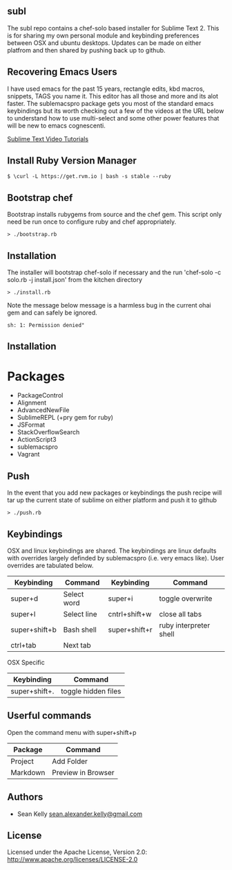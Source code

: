 ## subl 

The subl repo contains a chef-solo based installer for Sublime Text 2. This is for sharing my own personal module and keybinding preferences between OSX and ubuntu desktops.  Updates can be made on either platfrom and then shared by pushing back up to github.

## Recovering Emacs Users
I have used emacs for the past 15 years, rectangle edits, kbd macros, snippets, TAGS you name it.  This editor has all those and more and its alot faster.  The sublemacspro package gets you most of the standard emacs keybindings but its worth checking out a few of the videos at the URL below to understand how to use multi-select and some other power features that will be new to emacs cognescenti. 

[Sublime Text Video Tutorials](https://tutsplus.com/course/improve-workflow-in-sublime-text-2/)
 

## Install Ruby Version Manager

```
$ \curl -L https://get.rvm.io | bash -s stable --ruby
```
## Bootstrap chef

Bootstrap installs rubygems from source and the chef gem.  This script only need be run once to configure ruby and chef appropriately. 

```
> ./bootstrap.rb
```
## Installation 
The installer will bootstrap chef-solo if necessary and the run 'chef-solo -c solo.rb -j install.json' from the kitchen directory

```
> ./install.rb
```
Note the message below message is a harmless bug in the current ohai gem and can safely be ignored. 

```
sh: 1: Permission denied"
```

## Installation 
# Packages
* PackageControl
* Alignment
* AdvancedNewFile
* SublimeREPL (+pry gem for ruby)
* JSFormat
* StackOverflowSearch
* ActionScript3
* sublemacspro
* Vagrant

## Push
In the event that you add new packages or keybindings the push recipe will tar up the current state of sublime on either platform and push it to github

```
> ./push.rb
```

## Keybindings

OSX and linux keybindings are shared.  The keybindings are linux defaults with overrides largely definded by sublemacspro (i.e. very emacs like).  User overrides are tabulated below. 

Keybinding    | Command       | Keybinding    | Command           
------------  | ------------- | ------------  | ----------------  
super+d       | Select word   | super+i       | toggle overwrite  
super+l       | Select line   | cntrl+shift+w | close all tabs    
super+shift+b | Bash shell    | super+shift+r | ruby interpreter shell
ctrl+tab      | Next tab      | 

OSX Specific

Keybinding    | Command       
------------  | -------------------  
super+shift+. | toggle hidden files 

## Userful commands
Open the command menu with super+shift+p

Package             | Command       
------------        | -------------------  
Project             | Add Folder
Markdown            | Preview in Browser

## Authors

* Sean Kelly sean.alexander.kelly@gmail.com

## License

Licensed under the Apache License, Version 2.0: http://www.apache.org/licenses/LICENSE-2.0
